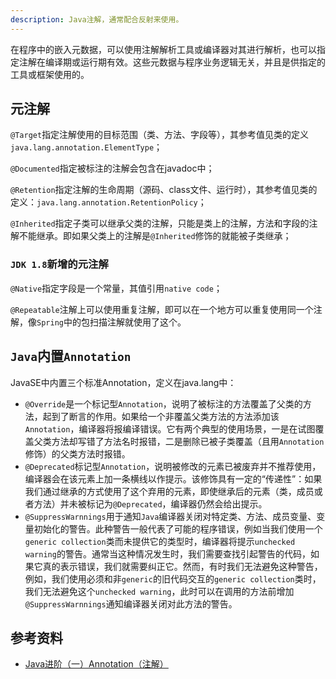 ```yaml
---
description: Java注解，通常配合反射来使用。
---
```


在程序中的嵌入元数据，可以使用注解解析工具或编译器对其进行解析，也可以指定注解在编译期或运行期有效。这些元数据与程序业务逻辑无关，并且是供指定的工具或框架使用的。

## 元注解

`@Target`指定注解使用的目标范围（类、方法、字段等），其参考值见类的定义`java.lang.annotation.ElementType`；

`@Documented`指定被标注的注解会包含在javadoc中；

`@Retention`指定注解的生命周期（源码、class文件、运行时），其参考值见类的定义：`java.lang.annotation.RetentionPolicy`；

`@Inherited`指定子类可以继承父类的注解，只能是类上的注解，方法和字段的注解不能继承。即如果父类上的注解是`@Inherited`修饰的就能被子类继承；

### `JDK 1.8`新增的元注解

`@Native`指定字段是一个常量，其值引用`native code`；

`@Repeatable`注解上可以使用重复注解，即可以在一个地方可以重复使用同一个注解，像`Spring`中的包扫描注解就使用了这个。

## `Java`内置`Annotation`

JavaSE中内置三个标准Annotation，定义在java.lang中：

- `@Override`是一个标记型`Annotation`，说明了被标注的方法覆盖了父类的方法，起到了断言的作用。如果给一个非覆盖父类方法的方法添加该`Annotation`，编译器将报编译错误。它有两个典型的使用场景，一是在试图覆盖父类方法却写错了方法名时报错，二是删除已被子类覆盖（且用`Annotation`修饰）的父类方法时报错。
- `@Deprecated`标记型`Annotation`，说明被修改的元素已被废弃并不推荐使用，编译器会在该元素上加一条横线以作提示。该修饰具有一定的“传递性”：如果我们通过继承的方式使用了这个弃用的元素，即使继承后的元素（类，成员或者方法）并未被标记为`@Deprecated`，编译器仍然会给出提示。
- `@SuppressWarnnings`用于通知`Java`编译器关闭对特定类、方法、成员变量、变量初始化的警告。此种警告一般代表了可能的程序错误，例如当我们使用一个`generic collection`类而未提供它的类型时，编译器将提示`unchecked warning`的警告。通常当这种情况发生时，我们需要查找引起警告的代码，如果它真的表示错误，我们就需要纠正它。然而，有时我们无法避免这种警告，例如，我们使用必须和非`generic`的旧代码交互的`generic collection`类时，我们无法避免这个`unchecked warning`，此时可以在调用的方法前增加`@SuppressWarnnings`通知编译器关闭对此方法的警告。

## 参考资料

- [Java进阶（一）Annotation（注解）](http://www.jasongj.com/2016/01/17/Java1_%E6%B3%A8%E8%A7%A3Annotation/)